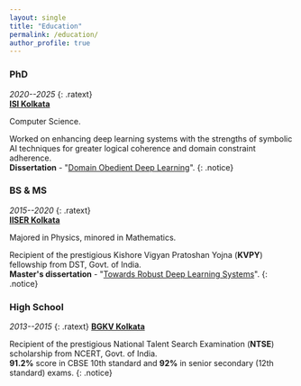 ```yaml
---
layout: single
title: "Education"
permalink: /education/
author_profile: true
---
```


### PhD
_2020--2025_
{: .ratext}  
**[ISI Kolkata](http://www.isical.ac.in/)**  

Computer Science.

Worked on enhancing deep learning systems with the strengths of symbolic AI techniques for greater
logical coherence and domain constraint adherence.  
**Dissertation** - "[Domain Obedient Deep Learning](https://dspace.isical.ac.in/jspui/handle/10263/7608)".
{: .notice}

### BS & MS
_2015--2020_
{: .ratext}  
**[IISER Kolkata](http://www.iiserkol.ac.in/)**  

Majored in Physics, minored in Mathematics.

Recipient of the prestigious Kishore Vigyan Pratoshan Yojna (**KVPY**) fellowship from DST, Govt. of India.  
**Master's dissertation** - "[Towards Robust Deep Learning Systems](/assets/pdf/MastersThesis.pdf)".
{: .notice}

### High School
_2013--2015_
{: .ratext}
**[BGKV Kolkata](https://bhavansgkvidyamandir.edu.in/)** 

Recipient of the prestigious National Talent Search Examination (**NTSE**) scholarship from NCERT, Govt. of India.  
**91.2%** score in CBSE 10th standard and **92%** in senior secondary (12th standard) exams.
{: .notice}
